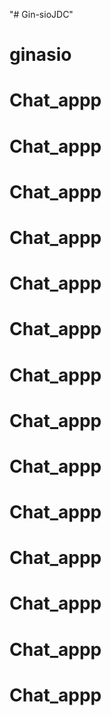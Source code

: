 "# Gin-sioJDC" 
# ginasio
# Chat_appp
# Chat_appp
# Chat_appp
# Chat_appp
# Chat_appp
# Chat_appp
# Chat_appp
# Chat_appp
# Chat_appp
# Chat_appp
# Chat_appp
# Chat_appp
# Chat_appp
# Chat_appp
